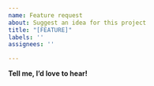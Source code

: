 ```yaml
---
name: Feature request
about: Suggest an idea for this project
title: "[FEATURE]"
labels: ''
assignees: ''

---
```


**Tell me, I’d love to hear!**
